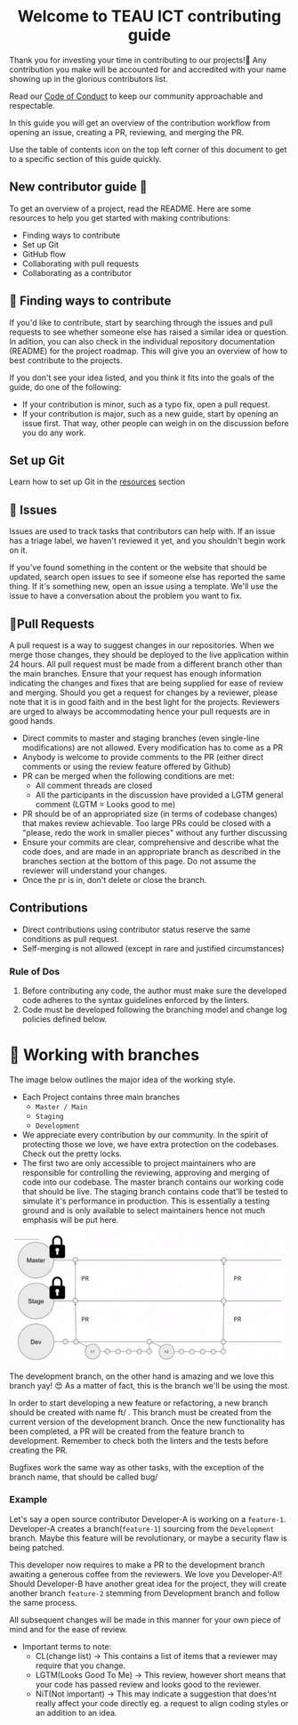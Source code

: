 <h1 align="center">Welcome to TEAU ICT contributing guide</h1>

Thank you for investing your time in contributing to our projects!&#129321; Any contribution you make will be accounted for and accredited with your name showing up in the glorious contributors list.

Read our [Code of Conduct](CodeOfConduct.md) to keep our community approachable and respectable.

In this guide you will get an overview of the contribution workflow from opening an issue, creating a PR, reviewing, and merging the PR.

Use the table of contents icon  on the top left corner of this document to get to a specific section of this guide quickly.


## New contributor guide &#128221;
To get an overview of a project, read the README. Here are some resources to help you get started with making contributions:

- Finding ways to contribute
- Set up Git
- GitHub flow
- Collaborating with pull requests
- Collaborating as a contributor
  
## 🔗 Finding ways to contribute

If you'd like to contribute, start by searching through the issues and pull requests to see whether someone else has raised a similar idea or question. In adition, you can also check in the individual repository documentation (README) for the project roadmap. This will give you an overview of how to best contribute to the projects.

If you don't see your idea listed, and you think it fits into the goals of the guide, do one of the following:

- If your contribution is minor, such as a typo fix, open a pull request.
- If your contribution is major, such as a new guide, start by opening an issue first. That way, other people can weigh in on the discussion before you do any work.

## Set up Git
Learn how to set up Git in the [resources](Resources.md) section

## &#127826; Issues
Issues are used to track tasks that contributors can help with. If an issue has a triage label, we haven't reviewed it yet, and you shouldn't begin work on it.

If you've found something in the content or the website that should be updated, search open issues to see if someone else has reported the same thing. If it's something new, open an issue using a template. We'll use the issue to have a conversation about the problem you want to fix.


## &#128296;Pull Requests
A pull request is a way to suggest changes in our repositories. When we merge those changes, they should be deployed to the live application within 24 hours. All pull request must be made from a different branch other than the main branches. Ensure that your request has enough information indicating the changes and fixes that are being supplied for ease of review and merging.
Should you get a request for changes by a reviewer, please note that it is in good faith and in the best light for the projects. Reviewers are urged to always be accommodating hence your pull requests are in good hands.

- Direct commits to master and staging branches (even single-line modifications) are not allowed. Every modification has to come as a PR
- Anybody is welcome to provide comments to the PR (either direct comments or using the review feature offered by Github)
- PR can be merged when the following conditions are met:
    - All comment threads are closed
    - All the participants in the discussion have provided a LGTM general comment (LGTM = Looks good to me)
- PR should be of an appropriated size (in terms of codebase changes) that makes review achievable. Too large PRs could be closed with a "please, redo the work in smaller pieces" without any further discussing
- Ensure your commits are clear, comprehensive and describe what the code does, and are made in an appropriate branch as described in the branches section at the bottom of this page. Do not assume the reviewer will understand your changes.
- Once the pr is in, don't delete or close the branch.

## Contributions
- Direct contributions using contributor status reserve the same conditions as pull request.
- Self-merging is not allowed (except in rare and justified circumstances)
### Rule of Dos
1. Before contributing any code, the author must make sure the developed code adheres to the syntax guidelines enforced by the linters.
2. Code must be developed following the branching model and change log policies defined below.


# 🔗 Working with branches
The image below outlines the major idea of the working style. 
- Each Project contains three main branches
    - ```Master / Main```
    - ```Staging```
    - ```Development```
- We appreciate every contribution by our community. In the spirit of protecting those we love, we have extra protection on the codebases. Check out the pretty locks.
- The first two are only accessible to project maintainers who are responsible for controlling the reviewing, approving and merging of code into our codebase.
  The master branch contains our working code that should be live. The staging branch contains code that'll be tested to simulate it's performance in production. This is essentially a testing ground and is only available to select maintainers hence not much emphasis will be put here.

![branches](./profile/src/contribution.png)


The development branch, on the other hand is amazing and we love this branch yay! &#128525; As a matter of fact, this is the branch we'll be using the most. 

In order to start developing a new feature or refactoring, a new branch should be created with name ft/<featureName> . This branch must be created from the current version of the development branch. Once the new functionality has been completed, a PR will be created from the feature branch to development. Remember to check both the linters and the tests before creating the PR.

Bugfixes work the same way as other tasks, with the exception of the branch name, that should be called bug/<bugName>


### Example
Let's say a open source contributor Developer-A is working on a ```feature-1```.
Developer-A creates a branch(```feature-1```) sourcing from the ```Development```  branch. Maybe this feature will be revolutionary, or maybe a security flaw is being patched.

This developer now requires to make a PR to the development branch awaiting a generous coffee from the reviewers. We love you Developer-A!!
Should Developer-B have another great idea for the project, they will create another branch ```feature-2``` stemming from Development branch and follow the same process.

All subsequent changes will be made in this manner for your own piece of mind and for the ease of review.

- Important terms to note:
    - CL(change list) -> This contains a list of items that a reviewer may require that you change.
    - LGTM(Looks Good To Me) -> This review, however short means that your code has passed review and looks good to the reviewer.
    - NiT(Not important) -> This may indicate a suggestion that does'nt really affect your code directly eg. a request to align coding styles or an addition to an idea.





